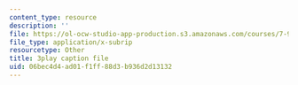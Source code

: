 ```yaml
---
content_type: resource
description: ''
file: https://ol-ocw-studio-app-production.s3.amazonaws.com/courses/7-91j-foundations-of-computational-and-systems-biology-spring-2014/06bec4d4ad01f1ff88d3b936d2d13132_lJzybEXmIj0.srt
file_type: application/x-subrip
resourcetype: Other
title: 3play caption file
uid: 06bec4d4-ad01-f1ff-88d3-b936d2d13132
---
```

